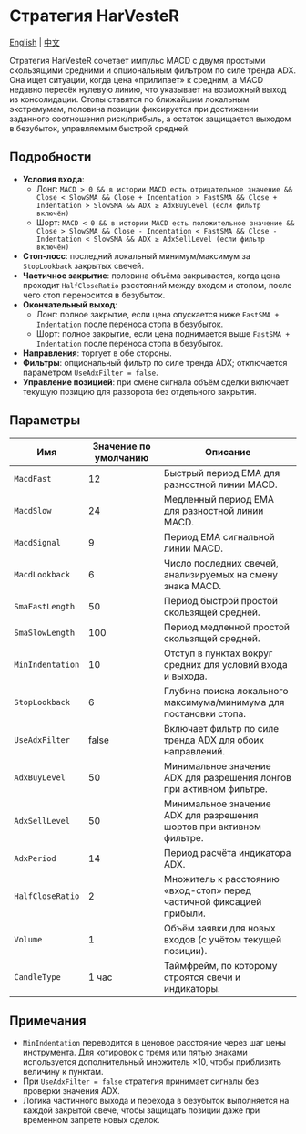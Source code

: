 # Стратегия HarVesteR
[English](README.md) | [中文](README_cn.md)

Стратегия HarVesteR сочетает импульс MACD с двумя простыми скользящими средними и опциональным фильтром по силе тренда ADX.
Она ищет ситуации, когда цена «прилипает» к средним, а MACD недавно пересёк нулевую линию, что указывает на возможный выход из консолидации.
Стопы ставятся по ближайшим локальным экстремумам, половина позиции фиксируется при достижении заданного соотношения риск/прибыль, а остаток защищается выходом в безубыток, управляемым быстрой средней.

## Подробности

- **Условия входа**:
  - Лонг: `MACD > 0 && в истории MACD есть отрицательное значение && Close < SlowSMA && Close + Indentation > FastSMA && Close + Indentation > SlowSMA && ADX ≥ AdxBuyLevel (если фильтр включён)`
  - Шорт: `MACD < 0 && в истории MACD есть положительное значение && Close > SlowSMA && Close - Indentation < FastSMA && Close - Indentation < SlowSMA && ADX ≥ AdxSellLevel (если фильтр включён)`
- **Стоп-лосс**: последний локальный минимум/максимум за `StopLookback` закрытых свечей.
- **Частичное закрытие**: половина объёма закрывается, когда цена проходит `HalfCloseRatio` расстояний между входом и стопом, после чего стоп переносится в безубыток.
- **Окончательный выход**:
  - Лонг: полное закрытие, если цена опускается ниже `FastSMA + Indentation` после переноса стопа в безубыток.
  - Шорт: полное закрытие, если цена поднимается выше `FastSMA + Indentation` после переноса стопа в безубыток.
- **Направления**: торгует в обе стороны.
- **Фильтры**: опциональный фильтр по силе тренда ADX; отключается параметром `UseAdxFilter = false`.
- **Управление позицией**: при смене сигнала объём сделки включает текущую позицию для разворота без отдельного закрытия.

## Параметры

| Имя | Значение по умолчанию | Описание |
|-----|-----------------------|----------|
| `MacdFast` | 12 | Быстрый период EMA для разностной линии MACD. |
| `MacdSlow` | 24 | Медленный период EMA для разностной линии MACD. |
| `MacdSignal` | 9 | Период EMA сигнальной линии MACD. |
| `MacdLookback` | 6 | Число последних свечей, анализируемых на смену знака MACD. |
| `SmaFastLength` | 50 | Период быстрой простой скользящей средней. |
| `SmaSlowLength` | 100 | Период медленной простой скользящей средней. |
| `MinIndentation` | 10 | Отступ в пунктах вокруг средних для условий входа и выхода. |
| `StopLookback` | 6 | Глубина поиска локального максимума/минимума для постановки стопа. |
| `UseAdxFilter` | false | Включает фильтр по силе тренда ADX для обоих направлений. |
| `AdxBuyLevel` | 50 | Минимальное значение ADX для разрешения лонгов при активном фильтре. |
| `AdxSellLevel` | 50 | Минимальное значение ADX для разрешения шортов при активном фильтре. |
| `AdxPeriod` | 14 | Период расчёта индикатора ADX. |
| `HalfCloseRatio` | 2 | Множитель к расстоянию «вход-стоп» перед частичной фиксацией прибыли. |
| `Volume` | 1 | Объём заявки для новых входов (с учётом текущей позиции). |
| `CandleType` | 1 час | Таймфрейм, по которому строятся свечи и индикаторы. |

## Примечания

- `MinIndentation` переводится в ценовое расстояние через шаг цены инструмента. Для котировок с тремя или пятью знаками используется дополнительный множитель ×10, чтобы приблизить величину к пунктам.
- При `UseAdxFilter = false` стратегия принимает сигналы без проверки значения ADX.
- Логика частичного выхода и перехода в безубыток выполняется на каждой закрытой свече, чтобы защищать позиции даже при временном запрете новых сделок.
